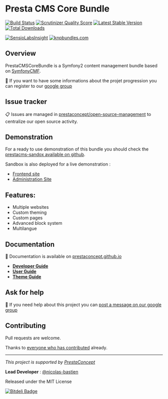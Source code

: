 Presta CMS Core Bundle
=============

[![Build Status](https://secure.travis-ci.org/prestaconcept/PrestaCMSCoreBundle.png?branch=master)](http://travis-ci.org/prestaconcept/PrestaCMSCoreBundle)
[![Scrutinizer Quality Score](https://scrutinizer-ci.com/g/prestaconcept/PrestaCMSCoreBundle/badges/quality-score.png?s=e8a6a531cba293704ef33e10027f2e1396165e79)](https://scrutinizer-ci.com/g/prestaconcept/PrestaCMSCoreBundle/)
[![Latest Stable Version](https://poser.pugx.org/presta/cms-core-bundle/v/stable.png)](https://packagist.org/packages/presta/cms-core-bundle)
[![Total Downloads](https://poser.pugx.org/presta/cms-core-bundle/downloads.png)](https://packagist.org/packages/presta/cms-core-bundle)

[![SensioLabsInsight](https://insight.sensiolabs.com/projects/6576869b-bb02-4c6f-85ad-eac142d03b85/big.png)](https://insight.sensiolabs.com/projects/6576869b-bb02-4c6f-85ad-eac142d03b85)
[![knpbundles.com](http://knpbundles.com/prestaconcept/PrestaCMSCoreBundle/badge)](http://knpbundles.com/prestaconcept/PrestaCMSCoreBundle)


## Overview ##

PrestaCMSCoreBundle is a Symfony2 content management bundle based on [SymfonyCMF][1].


:speech_balloon: If you want to have some informations about the projet progression you can register to our [google group][3]


## Issue tracker ##

:clipboard: Issues are managed in [prestaconcept/open-source-management](https://github.com/prestaconcept/open-source-management) to centralize our open source activity.

## Demonstration ##

For a ready to use demonstration of this bundle you should check the [prestacms-sandox available on github][2].

Sandbox is also deployed for a live demonstration :

-   [Frontend site][5]
-   [Administration Site][6]

## Features: ##

* Multiple websites
* Custom theming
* Custom pages
* Advanced block system
* Multilangue

## Documentation ##

:book: Documentation is available on [prestaconcept.github.io][4]

 - **[Developer Guide](http://prestaconcept.github.io/presta-cms-core/developer-guide/index.html)**
 - **[User Guide](http://prestaconcept.github.io/presta-cms-core/user-guide/index.html)**
 - **[Theme Guide](http://prestaconcept.github.io/presta-cms-core/theming-guide/index.html)**

## Ask for help ##

:speech_balloon: If you need help about this project you can [post a message on our google group][3]

## Contributing

Pull requests are welcome.


Thanks to
[everyone who has contributed](https://github.com/prestaconcept/PrestaCMSCoreBundle/graphs/contributors) already.

---

*This project is supported by [PrestaConcept](http://www.prestaconcept.net)*

**Lead Developer** : [@nicolas-bastien](https://github.com/nicolas-bastien)

Released under the MIT License

[1]: http://symfony.com/doc/master/cmf/index.html
[2]: https://github.com/prestaconcept/prestacms-sandbox
[3]: https://groups.google.com/forum/?hl=fr&fromgroups#!forum/prestacms-devs
[4]: http://prestaconcept.github.io/presta-cms-core/
[5]: http://sandbox.prestacms.com/
[6]: http://sandbox.prestacms.com/admin


[![Bitdeli Badge](https://d2weczhvl823v0.cloudfront.net/prestaconcept/prestacmscorebundle/trend.png)](https://bitdeli.com/free "Bitdeli Badge")


